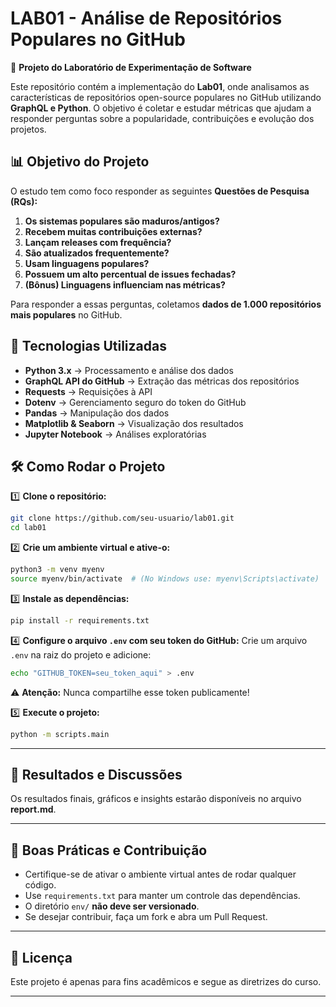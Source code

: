 # **LAB01 - Análise de Repositórios Populares no GitHub**

📌 **Projeto do Laboratório de Experimentação de Software**

Este repositório contém a implementação do **Lab01**, onde analisamos as características de repositórios open-source populares no GitHub utilizando **GraphQL e Python**. O objetivo é coletar e estudar métricas que ajudam a responder perguntas sobre a popularidade, contribuições e evolução dos projetos.


## 📊 **Objetivo do Projeto**

O estudo tem como foco responder as seguintes **Questões de Pesquisa (RQs):**

1. **Os sistemas populares são maduros/antigos?**
2. **Recebem muitas contribuições externas?**
3. **Lançam releases com frequência?**
4. **São atualizados frequentemente?**
5. **Usam linguagens populares?**
6. **Possuem um alto percentual de issues fechadas?**
7. **(Bônus) Linguagens influenciam nas métricas?**

Para responder a essas perguntas, coletamos **dados de 1.000 repositórios mais populares** no GitHub.


## 🚀 **Tecnologias Utilizadas**

- **Python 3.x** → Processamento e análise dos dados
- **GraphQL API do GitHub** → Extração das métricas dos repositórios
- **Requests** → Requisições à API
- **Dotenv** → Gerenciamento seguro do token do GitHub
- **Pandas** → Manipulação dos dados
- **Matplotlib & Seaborn** → Visualização dos resultados
- **Jupyter Notebook** → Análises exploratórias

## 🛠 **Como Rodar o Projeto**

1️⃣ **Clone o repositório:**

```sh
git clone https://github.com/seu-usuario/lab01.git
cd lab01
```

2️⃣ **Crie um ambiente virtual e ative-o:**

```sh
python3 -m venv myenv
source myenv/bin/activate  # (No Windows use: myenv\Scripts\activate)
```

3️⃣ **Instale as dependências:**

```sh
pip install -r requirements.txt
```

4️⃣ **Configure o arquivo `.env` com seu token do GitHub:**
Crie um arquivo `.env` na raiz do projeto e adicione:

```sh
echo "GITHUB_TOKEN=seu_token_aqui" > .env
```

⚠ **Atenção:** Nunca compartilhe esse token publicamente!

5️⃣ **Execute o projeto:**

```sh
python -m scripts.main
```

---

## 📢 **Resultados e Discussões**

Os resultados finais, gráficos e insights estarão disponíveis no arquivo **report.md**.

---

## 🐝 **Boas Práticas e Contribuição**

- Certifique-se de ativar o ambiente virtual antes de rodar qualquer código.
- Use `requirements.txt` para manter um controle das dependências.
- O diretório `env/` **não deve ser versionado**.
- Se desejar contribuir, faça um fork e abra um Pull Request.

---

## 📝 **Licença**

Este projeto é apenas para fins acadêmicos e segue as diretrizes do curso.

---
